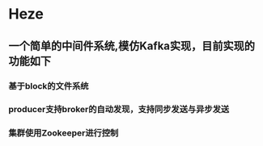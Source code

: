 # Heze
## 一个简单的中间件系统,模仿Kafka实现，目前实现的功能如下

### 基于block的文件系统
### producer支持broker的自动发现，支持同步发送与异步发送
### 集群使用Zookeeper进行控制
